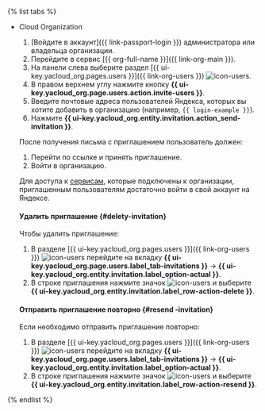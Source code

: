 {% list tabs %}

- Cloud Organization

    1. [Войдите в аккаунт]({{ link-passport-login }}) администратора или владельца организации.
    1. Перейдите в сервис [{{ org-full-name }}]({{ link-org-main }}).
    1. На панели слева выберите раздел [{{ ui-key.yacloud_org.pages.users }}]({{ link-org-users }}) ![icon-users](../../_assets/organization/icon-users.svg).
    1. В правом верхнем углу нажмите кнопку **{{ ui-key.yacloud_org.page.users.action.invite-users }}**.
    1. Введите почтовые адреса пользователей Яндекса, которых вы хотите добавить в организацию (например, `{{ login-example }}`).
    1. Нажмите **{{ ui-key.yacloud_org.entity.invitation.action_send-invitation }}**.

    После получения письма с приглашением пользователь должен:
    
    1. Перейти по ссылке и принять приглашение.
    1. Войти в организацию.

    Для доступа к [сервисам](../../organization/concepts/manage-services.md#collaboration), которые подключены к организации, приглашенным пользователям достаточно войти в свой аккаунт на Яндексе.

    #### Удалить приглашение {#deletу-invitation}

    Чтобы удалить приглашение:

    1. В разделе [{{ ui-key.yacloud_org.pages.users }}]({{ link-org-users }}) ![icon-users](../../_assets/organization/icon-users.svg) перейдите на вкладку **{{ ui-key.yacloud_org.page.users.label_tab-invitations }}** → **{{ ui-key.yacloud_org.entity.invitation.label_option-actual }}**.
    1. В строке приглашения нажмите значок ![icon-users](../../_assets/horizontal-ellipsis.svg) и выберите **{{ ui-key.yacloud_org.entity.invitation.label_row-action-delete }}**.

    #### Отправить приглашение повторно {#resend -invitation}

    Если необходимо отправить приглашение повторно:

    1. В разделе [{{ ui-key.yacloud_org.pages.users }}]({{ link-org-users }}) ![icon-users](../../_assets/organization/icon-users.svg) перейдите на вкладку **{{ ui-key.yacloud_org.page.users.label_tab-invitations }}** → **{{ ui-key.yacloud_org.entity.invitation.label_option-actual }}**.
    1. В строке приглашения нажмите значок ![icon-users](../../_assets/horizontal-ellipsis.svg) и выберите **{{ ui-key.yacloud_org.entity.invitation.label_row-action-resend }}**.

{% endlist %}